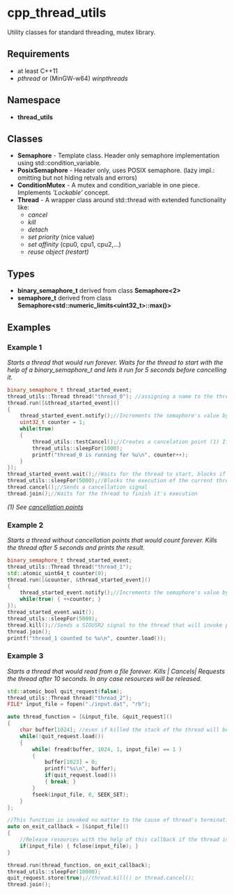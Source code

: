 # cpp_thread_utils
Utility classes for standard threading, mutex library.

## Requirements
* at least C++11
* _pthread_ or (MinGW-w64) _winpthreads_
## Namespace
* **thread_utils**
## Classes
* **Semaphore** - Template class. Header only semaphore implementation using std::condition_variable.
* **PosixSemaphore** - Header only, uses POSIX semaphore. (lazy impl.: omitting but not hiding retvals and errors) 
* **ConditionMutex** - A mutex and condition_variable in one piece. Implements _'Lockable'_ concept.
* **Thread** - A wrapper class around std::thread with extended functionality like:
  * _cancel_
  * _kill_
  * _detach_
  * _set priority_ (nice value)
  * _set affinity_ (cpu0, cpu1, cpu2,...)
  * _reuse object (restart)_

## Types
* **binary_semaphore_t** derived from class **Semaphore<2>**
* **semaphore_t** derived from class **Semaphore<std::numeric_limits<uint32_t>::max()>**

## Examples

### Example 1
_Starts a thread that would run forever. Waits for the thread to start with the help of a binary_semaphore_t and lets it run for 5 seconds before cancelling it._
```c++
binary_semaphore_t thread_started_event;
thread_utils::Thread thread("thread_0"); //assigning a name to the thread 'thread_0'
thread.run([&thread_started_event]()
{
    thread_started_event.notify();//Increments the semaphore's value by one (alias for post())
    uint32_t counter = 1;
    while(true)
    {
        thread_utils::testCancel();//Creates a cancelation point (1) If canceled this function does not return
        thread_utils::sleepFor(1000);
        printf("thread_0 is running for %u\n", counter++);
    }
});
thread_started_event.wait();//Waits for the thread to start, blocks if the semaphore's value is zero
thread_utils::sleepFor(5000);//Blocks the execution of the current thread for at least the specified milliseconds
thread.cancel();//Sends a cancellation signal
thread.join();//Waits for the thread to finish it's execution
```
_(1) See [cancellation points](http://pubs.opengroup.org/onlinepubs/000095399/functions/xsh_chap02_09.html#tag_02_09_05_02)_

### Example 2
_Starts a thread without cancellation points that would count forever. Kills the thread after 5 seconds and prints the result._
```c++
binary_semaphore_t thread_started_event;
thread_utils::Thread thread("thread_1");
std::atomic_uint64_t counter(0);
thread.run([&counter, &thread_started_event]()
{
    thread_started_event.notify();//Increments the semaphore's value by one (alias for post())
    while(true) { ++counter; }
});
thread_started_event.wait();
thread_utils::sleepFor(5000);
thread.kill();//Sends a SIGUSR2 signal to the thread that will invoke pthread_exit()
thread.join();
printf("thread_1 counted to %u\n", counter.load());
```

### Example 3
_Starts a thread that would read from a file forever. Kills | Cancels| Requests the thread after 10 seconds. In any case resources will be released._
```c++
std::atomic_bool quit_request(false);
thread_utils::Thread thread("thread_2");
FILE* input_file = fopen("./input.dat", "rb");

auto thread_function = [&input_file, &quit_request]()
{
    char buffer[1024]; //even if killed the stack of the thread will be freed
    while(!quit_request.load())
    {
        while( fread(buffer, 1024, 1, input_file) == 1 )
        {
            buffer[1023] = 0;
            printf("%s\n", buffer);
            if(quit_request.load()) 
            { break; }
        }
        fseek(input_file, 0, SEEK_SET);
    }
};

//This function is invoked no matter to the cause of thread's termination
auto on_exit_callback = [&input_file]()
{
    //Release resources with the help of this callback if the thread is cancelled, killed, or generally
    if(input_file) { fclose(input_file); }
}

thread.run(thread_function, on_exit_callback);
thread_utils::sleepFor(10000);
quit_request.store(true);//thread.kill() or thread.cancel();
thread.join();
```
